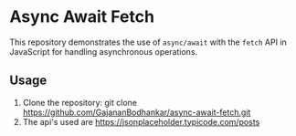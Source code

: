 # Async Await Fetch

This repository demonstrates the use of `async/await` with the `fetch` API in JavaScript for handling asynchronous operations.

## Usage

1. Clone the repository:
   git clone https://github.com/GajananBodhankar/async-await-fetch.git
2. The api's used are https://jsonplaceholder.typicode.com/posts   
